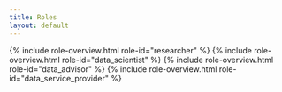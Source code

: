 ```yaml
---
title: Roles
layout: default
---
```


{% include role-overview.html role-id="researcher" %}
{% include role-overview.html role-id="data_scientist" %}
{% include role-overview.html role-id="data_advisor" %}
{% include role-overview.html role-id="data_service_provider" %}
